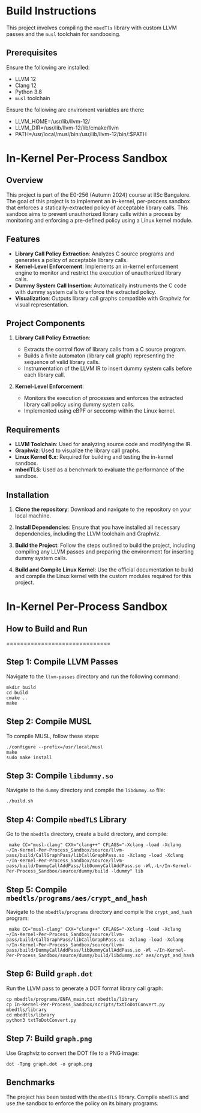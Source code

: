 # Build Instructions

This project involves compiling the `mbedTls` library with custom LLVM passes and the `musl` toolchain for sandboxing.

## Prerequisites

Ensure the following are installed:

- LLVM 12
- Clang 12
- Python 3.8
- `musl` toolchain

Ensure the following are enviroment variables are there:

- LLVM_HOME=/usr/lib/llvm-12/
- LLVM_DIR=/usr/lib/llvm-12/lib/cmake/llvm
- PATH=/usr/local/musl/bin:/usr/lib/llvm-12/bin/:$PATH

# In-Kernel Per-Process Sandbox

## Overview
This project is part of the E0-256 (Autumn 2024) course at IISc Bangalore. The goal of this project is to implement an in-kernel, per-process sandbox that enforces a statically-extracted policy of acceptable library calls. This sandbox aims to prevent unauthorized library calls within a process by monitoring and enforcing a pre-defined policy using a Linux kernel module.

## Features
- **Library Call Policy Extraction**: Analyzes C source programs and generates a policy of acceptable library calls.
- **Kernel-Level Enforcement**: Implements an in-kernel enforcement engine to monitor and restrict the execution of unauthorized library calls.
- **Dummy System Call Insertion**: Automatically instruments the C code with dummy system calls to enforce the extracted policy.
- **Visualization**: Outputs library call graphs compatible with Graphviz for visual representation.

## Project Components
1. **Library Call Policy Extraction**:
   - Extracts the control flow of library calls from a C source program.
   - Builds a finite automaton (library call graph) representing the sequence of valid library calls.
   - Instrumentation of the LLVM IR to insert dummy system calls before each library call.

2. **Kernel-Level Enforcement**:
   - Monitors the execution of processes and enforces the extracted library call policy using dummy system calls.
   - Implemented using eBPF or seccomp within the Linux kernel.

## Requirements
- **LLVM Toolchain**: Used for analyzing source code and modifying the IR.
- **Graphviz**: Used to visualize the library call graphs.
- **Linux Kernel 6.x**: Required for building and testing the in-kernel sandbox.
- **mbedTLS**: Used as a benchmark to evaluate the performance of the sandbox.

## Installation

1. **Clone the repository**:
   Download and navigate to the repository on your local machine.

2. **Install Dependencies**:
   Ensure that you have installed all necessary dependencies, including the LLVM toolchain and Graphviz.

3. **Build the Project**:
   Follow the steps outlined to build the project, including compiling any LLVM passes and preparing the environment for inserting dummy system calls.

4. **Build and Compile Linux Kernel**:
   Use the official documentation to build and compile the Linux kernel with the custom modules required for this project.

# In-Kernel Per-Process Sandbox

## How to Build and Run
==============================

Step 1: Compile LLVM Passes
----------------------------
Navigate to the `llvm-passes` directory and run the following command:

    mkdir build
    cd build
    cmake ..
    make


Step 2: Compile MUSL
---------------------
To compile MUSL, follow these steps:

    ./configure --prefix=/usr/local/musl
    make
    sudo make install


Step 3: Compile `libdummy.so`
----------------------------
Navigate to the `dummy` directory and compile the `libdummy.so` file:

    ./build.sh


Step 4: Compile `mbedTLS` Library
----------------------------------
Go to the `mbedtls` directory, create a build directory, and compile:

     make CC="musl-clang" CXX="clang++" CFLAGS="-Xclang -load -Xclang ~/In-Kernel-Per-Process_Sandbox/source/llvm-pass/build/CallGraphPass/libCallGraphPass.so -Xclang -load -Xclang ~/In-Kernel-Per-Process_Sandbox/source/llvm-pass/build/DummyCallAddPass/libDummyCallAddPass.so -Wl,-L~/In-Kernel-Per-Process_Sandbox/source/dummy/build -ldummy" lib



Step 5: Compile `mbedtls/programs/aes/crypt_and_hash`
-----------------------------------------------------
Navigate to the `mbedtls/programs` directory and compile the `crypt_and_hash` program:

     make CC="musl-clang" CXX="clang++" CFLAGS="-Xclang -load -Xclang ~/In-Kernel-Per-Process_Sandbox/source/llvm-pass/build/CallGraphPass/libCallGraphPass.so -Xclang -load -Xclang ~/In-Kernel-Per-Process_Sandbox/source/llvm-pass/build/DummyCallAddPass/libDummyCallAddPass.so -Wl ~/In-Kernel-Per-Process_Sandbox/source/dummy/build/libdummy.so" aes/crypt_and_hash


Step 6: Build `graph.dot`
-------------------------
Run the LLVM pass to generate a DOT format library call graph:

    cp mbedtls/programs/ENFA_main.txt mbedtls/library
    cp In-Kernel-Per-Process_Sandbox/scripts/txtToDotConvert.py mbedtls/library
    cd mbedtls/library
    python3 txtToDotConvert.py


Step 7: Build `graph.png`
-------------------------
Use Graphviz to convert the DOT file to a PNG image:

    dot -Tpng graph.dot -o graph.png


## Benchmarks

The project has been tested with the `mbedTLS` library. Compile `mbedTLS` and use the sandbox to enforce the policy on its binary programs.